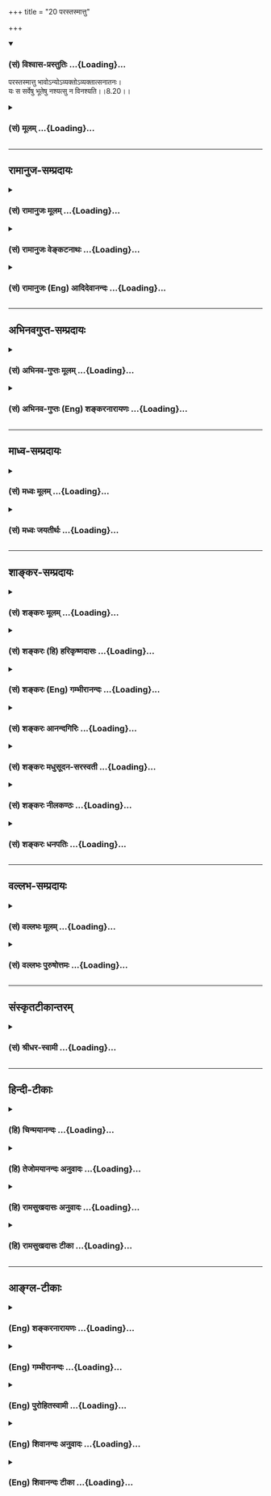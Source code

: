 +++
title = "20 परस्तस्मात्तु"

+++
<div class="js_include" newlevelforh1="3" title="(सं) विश्वास-प्रस्तुतिः" unfilled url="/purANam/mahAbhAratam/06-bhIShma-parva/02-bhagavad-gItA-parva/saMskRtam/vishvAsa-prastutiH/08_axara-para-brahma-yo/20_parastasmAttu.md">
<details open><summary><h3>(सं) विश्वास-प्रस्तुतिः ...{Loading}...</h3></summary>

परस्तस्मात्तु भावोऽन्योऽव्यक्तोऽव्यक्तात्सनातनः।  
यः स सर्वेषु भूतेषु नश्यत्सु न विनश्यति।।8.20।।
</details>
</div>
<div class="js_include collapsed" newlevelforh1="3" title="(सं) मूलम्" unfilled url="/purANam/mahAbhAratam/06-bhIShma-parva/02-bhagavad-gItA-parva/saMskRtam/mUlam/08_axara-para-brahma-yo/20_parastasmAttu.md">
<details><summary><h3>(सं) मूलम् ...{Loading}...</h3></summary>

परस्तस्मात्तु भावोऽन्योऽव्यक्तोऽव्यक्तात्सनातनः।  
यः स सर्वेषु भूतेषु नश्यत्सु न विनश्यति।।8.20।।
</details>
</div>


_________________
## रामानुज-सम्प्रदायः
<div class="js_include collapsed" newlevelforh1="3" title="(सं) रामानुजः मूलम्" unfilled url="/purANam/mahAbhAratam/06-bhIShma-parva/02-bhagavad-gItA-parva/saMskRtam/rAmAnujaH/mUlam/08_axara-para-brahma-yo/20_parastasmAttu.md">
<details><summary><h3>(सं) रामानुजः मूलम् ...{Loading}...</h3></summary>

।।8.20।।**तस्माद् अव्यक्ताद्** अचेतनप्रकृतिरूपात् पुरुषार्थतया **पर**
उत्कृष्टो **भावः अन्यो** ज्ञानैकाकारतया तस्माद् विसजातीयः **अव्यक्तः**
केनचित् प्रमाणेन न व्यज्यत इति अव्यक्तः स्वसंवेद्यसाधारणाकार इत्यर्थः।
**सनातनः** उत्पत्तिविनाशानर्हतया नित्यः। **यः सर्वेषु** वियदादिषु
**भूतेषु** सकारणेषु सकार्येषु **विनश्यत्सु** तत्र तत्र स्थितो अपि **न
विनश्यति।**

</details>
</div>
<div class="js_include collapsed" newlevelforh1="3" title="(सं) रामानुजः वेङ्कटनाथः" unfilled url="/purANam/mahAbhAratam/06-bhIShma-parva/02-bhagavad-gItA-parva/saMskRtam/rAmAnujaH/venkaTanAthaH/08_axara-para-brahma-yo/20_parastasmAttu.md">
<details><summary><h3>(सं) रामानुजः वेङ्कटनाथः ...{Loading}...</h3></summary>

  
  
।।8.20।। परः इत्यादिश्लोकद्वयस्यार्थमाह -- अथेति। अयमभिप्रायः -- भगवन्तं
प्राप्तानां पुनरावृत्तिः प्रागेवोक्ता अव्यक्तात्परत्वेन
निर्दिष्टोऽक्षरश्च जीव एव भवितुमर्हतिअपरेयमितस्त्वन्याम् \[7।5\]
इत्यादिप्रत्यभिज्ञानात् वक्तव्या च कैवल्यार्थिनामवरोहाभावादपुनरावृत्तिः।
अत एव तत्परमेवेदं श्लोकद्वयम् -- इति। अव्यक्तस्यैव पूर्वप्रकृतत्वात्
अत्रापिअव्यक्तात् इत्येव परभेदः। तस्य चापेक्षया
परशब्दान्यशब्दाभ्यामप्यन्वयः। तत्र च
पौनरुक्त्यव्युदासायोत्कृष्टत्वाभिधानमुखेन पुरुषार्थरूपत्वपरः परशब्दः। तत
एव च स्वरूपभेदस्य सिद्धत्वादन्यशब्दः प्रकारान्यत्वपरः। अतः स च
प्रकारभेदश्चेतनत्वरूप एव प्रमाणसिद्ध इत्यभिप्रायेणाह -- तस्मादिति।
भावशब्दोऽत्र पदार्थमात्रवाची। व्यक्तः इति पदच्छेदो न युक्तःअव्यक्तोऽक्षरः
इत्यत्रैवाभिधानात् दुर्ग्रहे च जीवे
व्यक्तशब्दप्रयोगानुपपत्तेरित्यभिप्रायेणाह -- केनचिदिति। ननु
जीवस्याव्यक्तत्वमयुक्तं प्रत्यक्षानुमानागमैर्यथासम्भवं तद्व्यक्तेः
अन्यथा खपुष्पत्वप्रसङ्गादित्यत्राह -- स्वसंवेद्येति। प्रमाणान्तराणि हि
साधारण्येन तत्प्रतिपादकानीति भावः। नित्यत्वे
द्वितीयाध्यायोक्तहेतुस्मरणंउत्पत्तिविनाशानर्हतयेति। भूतशब्दोऽत्र
महाभूतपरः तद्विनाशेऽप्यात्मस्थितवचनेन नित्यत्वस्यानायासादलभात्। तत्र
सर्वशब्दाभिप्रायवशादेव सकारणत्वं सकार्यत्वं च
सिद्धमित्यभिप्रायेणाहवियदादिष्विति। प्रसक्तो हि नाशो जीवे निषेध्यः
प्रसङ्गश्चात्र नश्यत्पदार्थानुप्रवेशवशात् यथा तिलेषु दह्यमानेषु
तदनुप्रविष्टं तैलमपि दह्यते ततश्च सर्वेषु भूतेषु नश्यत्स्वित्यस्यैव
सामर्थ्यलब्धमुक्तंतत्र तत्र स्थितोऽपीतियः स सर्वेषु \[  
  
मम इति सम्बन्धमात्रविधानस्य प्रागेव सिद्धेः स्थानस्य च
स्थानिसापेक्षत्वनियमात् य आत्मनि तिष्ठन् \[श.प.ब्रा.14।6।5।30\]
इत्याद्युक्तमधिष्ठेयं स्थानपर्यायं धामशब्देन
विवक्षितमित्याहनियमनस्थानमिति। अत्र किमपरं नियमनस्थानं यद्व्यवच्छेदाय
परमशब्दः इत्यत्राहअचेतनेति। अत्र परमधामत्वव्यपदेशात्परिशुद्धात्मविषयत्वं
सिद्धम् ततश्चाशुद्धो जीवोऽप्यपर एव विवक्षित इत्याहतत्संसृष्टेति। यदि
मुक्तोऽपि परमात्मपरतन्त्रः तर्हि स्वतन्त्रेण परमात्मना पुनरपि संसारगर्ते
प्रक्षिप्येतेत्यत्राहतच्चेति। अयं भावः -- अविद्यादिर्हि संसारकारणम् न तु
पारतन्त्र्यं अविद्यादेश्च प्रक्षयादीश्वरकारुण्यादीनां च स्वाभाविकत्वान्न
मुक्तस्य संसारगन्ध इत्यर्थः। यद्वा न केवलं भगवत्प्राप्तिरेव
अपुनरावृत्तिरूपा किन्तु परिशुद्धजीवप्राप्तिरपि अवरोहणाभावात्तथेति
भावः। नियमनस्थानं इत्यस्याश्रितविशेषणोपादानारुचेराहअथ वेति। अस्तु
धामशब्दस्तेजःपयार्यः प्रकाशवाची तस्य कथमत्रान्वयः इत्यत्राहप्रकाशश्चेति।
विशेषणफलितं दर्शयति -- प्रकृतिसंसृष्टादिति। प्रकाशपक्षे -- तत् परमं धाम
मम -- मच्छेषभूतम् -- इति वाक्यार्थः। यद्यपिअपरेयम् \[7।5\] इत्यादिना
प्रागेव स्वशेषत्वमुक्तम् तथापि समष्टिचेतनमात्रविषयत्वं तत्र प्रतीयते इह
तु मुक्तस्यापि स्वशेषत्वमुच्यत इत्यपौनरुक्त्यम्।

</details>
</div>
<div class="js_include collapsed" newlevelforh1="3" title="(सं) रामानुजः (Eng) आदिदेवानन्दः" unfilled url="/purANam/mahAbhAratam/06-bhIShma-parva/02-bhagavad-gItA-parva/saMskRtam/rAmAnujaH/english/AdidevAnandaH/08_axara-para-brahma-yo/20_parastasmAttu.md">
<details><summary><h3>(सं) रामानुजः (Eng) आदिदेवानन्दः ...{Loading}...</h3></summary>

8.20 - 8.21 Superior, as an object of human end, to this unmanifest
(Avyakta), which is inanimate Prakrti, there is another state of being,
of a kind different from this, but also called Avyakta. It has only
knowledge-form and is also unmanifest. It is the self, Atman. It is
unmanifest because It cannot be apprehended by any means of knowledge
(Pramanas). The meaning is that Its nature is unie and that It can be
known only to Itself. That is, It can be understood only vaguely in the
ordinary ways of knowing. It is eternal, namely, ever-enduring, because
It is not subject to origination and annihilation. In texts like 'For
those who meditate on the imperishable, undefinable, the unmanifest'
(12.3) and 'The imperishable is called the unchanging' (15.16) - that
being the self. It has been called the unmanifest (Avyakta) and
imperishable (Aksara); when all material elements like ether, etc., with
their causes and effects are annihilated, the self is not annihilated in
spite of It being found alone with all the elements. \[The elements are
what constitute the bodies of beings.\] The knowers of the Vedas declare
It as the highest end. The meaning is that the imperishable entity which
has been denoted by the term 'highest goal' in the passage, 'Whosoever
abandons the body and departs (in the manner described) reaches the
highest state (Dhama)' (8.13), is the self (Atman) abiding in Its
essential nature free from the contact with the Prakrti. This self,
which abides thus in Its essential nature, by attaining which It does
not return, - this is My 'highest abode,' i.e., is the highest object of
My control. The inanimate Prakrti is one object of My control. The
animate Prakrti associated with this inanimate Prakrti is the second
object of My control. The pristine nature of the freed self, free from
contact with inanimate matter, is the highest object of My rule. Such is
the meaning. This state is also one of non-return to Samsara. Or the
term 'dhama' may signify 'luminosity'. And luminosity connotes
knowledge. The essential nature of the freed self is boundless
knowledge, or supreme light, which stands in contrast to the shrunken
knowledge of the self, when involved in Prakrti. \[The description given
above is that of Kaivalya, the state of self-luminous existence as the
pure self\]. Sri Krsna now teaches that the object of attainment for the
Jnanin, is totally different from this:

</details>
</div>


_________________
## अभिनवगुप्त-सम्प्रदायः
<div class="js_include collapsed" newlevelforh1="3" title="(सं) अभिनव-गुप्तः मूलम्" unfilled url="/purANam/mahAbhAratam/06-bhIShma-parva/02-bhagavad-gItA-parva/saMskRtam/abhinava-guptaH/mUlam/08_axara-para-brahma-yo/20_parastasmAttu.md">
<details><summary><h3>(सं) अभिनव-गुप्तः मूलम् ...{Loading}...</h3></summary>

।।8.20 -- 8.22।। सर्वतो लोकेभ्यः पुनरावत्तिः न तु मां परमेश्वरं +++(S K omit
परमेश्वरम्)+++ प्राप्य इति स्फुटयति -- पर इत्यादि प्रतिष्ठितमित्यन्तम्।
उक्तप्रकारं कालसंकलनाविवर्जितं तु वासुदेवतत्त्वम्। व्यक्तम् सर्वानुगतम्
तत्त्वेऽपि अव्यक्तम् दुष्प्रापत्वात्। तच्च भक्तिलभ्यमित्यावेदितं प्राक्।
तत्रस्थं च एतद्विश्वं यत्खलु अविनाशिरूपं ( स्वरूपम्) सदा तथाभूतम्। तत्र
कः पुनःशब्दस्य आवृत्तिशब्दस्य चार्थः स हि मध्ये तत्स्वभावविच्छेदापेक्षः।
न च सदातनविश्वोत्तीर्णविश्वाव्यतिरिक्त -- विश्वप्रतिष्ठात्मक +++(SNK n विश्वनिष्ठात्मक -- )+++ परबोधस्वातन्त्र्यस्वभावस्य श्रीपरमेश्वरस्य
तद्भावप्राप्तिः +++(N -- प्राप्तस्य)+++ \[ संभवति \] येन स्वभावविच्छेदः कोऽपि
कदाप्यस्ति \[इति कल्प्येत\]। अतो युक्तमुक्ततम् मामुपेत्य तु +++(VIII 16)+++
इति।

</details>
</div>
<div class="js_include collapsed" newlevelforh1="3" title="(सं) अभिनव-गुप्तः (Eng) शङ्करनारायणः" unfilled url="/purANam/mahAbhAratam/06-bhIShma-parva/02-bhagavad-gItA-parva/saMskRtam/abhinava-guptaH/english/shankaranArAyaNaH/08_axara-para-brahma-yo/20_parastasmAttu.md">
<details><summary><h3>(सं) अभिनव-गुप्तः (Eng) शङ्करनारायणः ...{Loading}...</h3></summary>

8.20 See Comment under 8.22

</details>
</div>


_________________
## माध्व-सम्प्रदायः
<div class="js_include collapsed" newlevelforh1="3" title="(सं) मध्वः मूलम्" unfilled url="/purANam/mahAbhAratam/06-bhIShma-parva/02-bhagavad-gItA-parva/saMskRtam/madhvaH/mUlam/08_axara-para-brahma-yo/20_parastasmAttu.md">
<details><summary><h3>(सं) मध्वः मूलम् ...{Loading}...</h3></summary>

।।8.20 -- 8.21।। अव्यक्तो भगवान्यं प्राप्य न निवर्तन्ते इतिमामुपेत्य
\[8।15\] इत्यस्य परामर्शात्। अव्यक्तं परमं विष्णुं इति प्रयोगाच्च गारुडे।
धाम स्वरूपं तेजस्स्वरूपंतेजस्स्वरूपं च गृहं प्राज्ञैर्धामेति गीयते
इत्यभिधानात्।

</details>
</div>
<div class="js_include collapsed" newlevelforh1="3" title="(सं) मध्वः जयतीर्थः" unfilled url="/purANam/mahAbhAratam/06-bhIShma-parva/02-bhagavad-gItA-parva/saMskRtam/madhvaH/jayatIrthaH/08_axara-para-brahma-yo/20_parastasmAttu.md">
<details><summary><h3>(सं) मध्वः जयतीर्थः ...{Loading}...</h3></summary>

।।8.20 -- 8.21।। इदानीमव्यक्ताख्यात्मेति यदुक्तं तत्साधयितुमाह --
**अव्यक्त** इति। मामुपेत्य \[8।1516\] इत्युक्तार्थस्ययं प्राप्य न
निवर्तन्ते इत्यव्यक्तविषयतया परामर्शात्। न केवलमव्यक्तशब्दो युक्तिबलात्
भगवति नीयते। किन्तु वाचकस्य तस्येत्याह -- **अव्यक्तमि**ति। कथं तर्हि
भगवता व्यक्तस्य स्वस्थानत्वमुच्यते इत्यत आह -- **धामे**ति।

</details>
</div>


_________________
## शाङ्कर-सम्प्रदायः
<div class="js_include collapsed" newlevelforh1="3" title="(सं) शङ्करः मूलम्" unfilled url="/purANam/mahAbhAratam/06-bhIShma-parva/02-bhagavad-gItA-parva/saMskRtam/shankaraH/mUlam/08_axara-para-brahma-yo/20_parastasmAttu.md">
<details><summary><h3>(सं) शङ्करः मूलम् ...{Loading}...</h3></summary>

।।8.20।। --,**परः** व्यतिरिक्तः भिन्नः कुतः **तस्मात्** पूर्वोक्तात्।
**तु**शब्दः अक्षरस्य विवक्षितस्य अव्यक्तात् वैलक्षण्यविशेषणार्थः।
**भावः** अक्षराख्यं परं ब्रह्म। व्यतिरिक्तत्वे सत्यपि
सालक्षण्यप्रसङ्गोऽस्तीति तद्विनिवृत्त्यर्थम् आह -- **अन्यः** इति। अन्यः
विलक्षणः। ,स च **अव्यक्तः** अनिन्द्रियगोचरः। परस्तस्मात् इत्युक्तम्
कस्मात् पुनः परः पूर्वोक्तात् भूतग्रामबीजभूतात् अविद्यालक्षणात्
**अव्यक्तात्।** अन्यः विलक्षणः भावः इत्यभिप्रायः। **सनातनः** चिरन्तनः
**यः सः** भावः **सर्वेषु भूतेषु** ब्रह्मादिषु **नश्यत्सु न विनश्यति**।।

</details>
</div>
<div class="js_include collapsed" newlevelforh1="3" title="(सं) शङ्करः (हि) हरिकृष्णदासः" unfilled url="/purANam/mahAbhAratam/06-bhIShma-parva/02-bhagavad-gItA-parva/saMskRtam/shankaraH/hindI/harikRShNadAsaH/08_axara-para-brahma-yo/20_parastasmAttu.md">
<details><summary><h3>(सं) शङ्करः (हि) हरिकृष्णदासः ...{Loading}...</h3></summary>

।।8.20।। जिस अक्षरका पहले प्रतिपादन किया था उसकी प्राप्तिका उपाय
ओमित्येकाक्षरं ब्रह्म इत्यादि कथनसे बतला दिया। अब उसी अक्षरके स्वरूपका
निर्देश करनेकी इच्छासे यह बतलाया जाता है कि इस योगमार्गद्वारा अमुक वस्तु
मिलती है --, तु शब्द यहाँ आगे वर्णन किये जानेवाले अक्षरकी उस पूर्वोक्त
अव्यक्तसे विलक्षणता दिखलानेके लिये है। ( वह अव्यक्त ) भाव यानी अक्षरनामक
परब्रह्म परमात्मा अत्यन्त भिन्न है। किससे उस पहले कहे हुए अव्यक्त से।
भिन्न होनेपर भी किसी प्रकार समानता हो सकती है इस शंकाकी निवृत्तिके लिये
कहते हैं कि वह इन्द्रियोंसे प्रत्यक्ष न होनेवाला अव्यक्तभाव अन्य --
दूसरा है अर्थात् सर्वथा विलक्षण है। उससे पर है ऐसा कहा सो किससे पर है वह
उस पूर्वोक्त भूतसमुदायके बीजभूत अविद्यारूप अव्यक्तसे परे है। ऐसा जो
सनातन भाव अर्थात् सदासे होनेवाला भाव है वह ब्रह्मादि समस्त प्राणियोंका
नाश होनेपर भी नष्ट नहीं होता।

</details>
</div>
<div class="js_include collapsed" newlevelforh1="3" title="(सं) शङ्करः (Eng) गम्भीरानन्दः" unfilled url="/purANam/mahAbhAratam/06-bhIShma-parva/02-bhagavad-gItA-parva/saMskRtam/shankaraH/english/gambhIrAnandaH/08_axara-para-brahma-yo/20_parastasmAttu.md">
<details><summary><h3>(सं) शङ्करः (Eng) गम्भीरानन्दः ...{Loading}...</h3></summary>

8.20 He is parah, distinct, different;-From what;-tasmat, from that
aforesaid (Unmanifested). The word tu, but, is meant for showing the
distinction of the Immutable that is going to be spoken of from the
Unmanifested. He is bhavah, the Reality, the supreme Brahman called the
Immutable. Even though different, there is the possibility of
similarlity of characteristics. Hence, for obviating this the Lord says:
anyah, the other, of a different characteristic, and He is the Immutable
which is beyond the range of the organs. It has been said that He is
distinct from that. From what, again is He distinct; Avyaktat, from the
Unmaifested spoken of earlier, which is the seed of the multitude of
beings, and which is characterized as ignorance (avidya) \[Ast. adds,
'anyah vilaksanah, bhavah ityabhiprayah: The meaning is that the Reality
is different and distinct (form that Unmanifested).-Tr.\] He is
sanatnah, eternal. Bhavah, the Reality; yah sah, who is such; na, does
not; vinasyati, get destroyed; when sarvesu bhutesu, all beings,
beginning from Brahma; nasyatsu, get destroyed.

</details>
</div>
<div class="js_include collapsed" newlevelforh1="3" title="(सं) शङ्करः आनन्दगिरिः" unfilled url="/purANam/mahAbhAratam/06-bhIShma-parva/02-bhagavad-gItA-parva/saMskRtam/shankaraH/AnandagiriH/08_axara-para-brahma-yo/20_parastasmAttu.md">
<details><summary><h3>(सं) शङ्करः आनन्दगिरिः ...{Loading}...</h3></summary>

।।8.20।। अक्षरं ब्रह्म परममित्युपक्रम्य तदनुपयुक्तं
किमिदमन्यदुक्तमित्याशङ्क्य वृत्तमनूद्यानन्तरग्रन्थसंगतिमाह --
**यदुपन्यस्तमिति।** अक्षरस्वरूपे निर्दिदिक्षिते
तस्मिन्पूर्वोक्तयोगमार्गस्य कथमुपयोगः स्यादित्याशङ्क्य
तत्प्राप्त्युपायत्वेनेत्याह -- **अनेनेति।** गन्तव्यमिति
योगमार्गोक्तिरुपयुक्तेति शेषः। पूर्वोक्तादव्यक्तादिति संबन्धः। परशब्दस्य
व्यतिरिक्तविषयत्वे तुशब्देन वैलक्षण्यमुक्त्वा
पुनरन्यशब्दप्रयोगात्पौनरुक्त्यमित्याशङ्क्याह -- **व्यतिरिक्तत्व इति।**
तुना द्योतितं वैलक्षण्यमन्यशब्देन प्रकटितम्। यतो भिन्नेष्वपि भावभेदेषु
सालक्षण्यमालक्ष्यते ततश्चाव्यक्ताद्भिन्नत्वेऽपि ब्रह्मणस्तेन
सादृश्यमाशङ्कते तन्निवृत्त्यर्थमन्यपदमित्यर्थः। यद्वा परशब्दस्य
प्रकृष्टवाचिनो भावविशेषणार्थत्वे पुनरुक्तिशङ्कैव नास्तीति द्रष्टव्यम्।
अनादिभावस्याक्षरस्याविनाशित्वमर्थसिद्धं समर्थयते -- **यः स भाव इति।**
सर्वं हि विनश्यद्विकारजातं पुरुषान्तं विनश्यति स तु
विनाशहेत्वभावान्न,विन(नं)ष्टुमर्हतीत्यर्थः।

</details>
</div>
<div class="js_include collapsed" newlevelforh1="3" title="(सं) शङ्करः मधुसूदन-सरस्वती" unfilled url="/purANam/mahAbhAratam/06-bhIShma-parva/02-bhagavad-gItA-parva/saMskRtam/shankaraH/madhusUdana-sarasvatI/08_axara-para-brahma-yo/20_parastasmAttu.md">
<details><summary><h3>(सं) शङ्करः मधुसूदन-सरस्वती ...{Loading}...</h3></summary>

।।8.20।। एवमवशानामुत्पत्तिविनाशप्रदर्शनेनआब्रह्मभुवनाल्लोकाः पुनरावर्तिनः
इत्येतद्व्याख्यातं अधुनामामुपेत्य पुनर्जन्म न विद्यते इत्येतद्व्यांचष्टे
द्वाभ्याम् --
तस्माच्चराचरस्थूलप्रपञ्चकारणभूताद्धिरण्यगर्भाख्यादव्यक्तात्परो
व्यतिरिक्तः श्रेष्ठो वा,तस्यापि कारणभूतः। व्यतिरेकेऽपि सालक्षण्यं
स्यादिति नेत्याह -- अन्योऽत्यन्तविलक्षणः। न तस्य प्रतिमा अस्ति इति
श्रुतेः। अव्यक्तो रूपादिहीनतया चक्षुराद्यगोचरो भावः कल्पितेषु सर्वेषु
कार्येषु सद्रूपेणानुगतः। अतएव सनातनो नित्यः। तुशब्दो
हेयादनित्यादव्यक्तादुपादेयत्वं नित्यस्याव्यक्तस्य वैलक्षण्यं सूचयति।
एतादृशो यो भावः हिरण्यगर्भ इव सर्वेषु भूतेषु नश्यत्स्वपि न विनश्यति
उत्पद्यमानेष्वपि नोत्पद्यत इत्यर्थः। हिरण्यगर्भस्य तु कार्यस्य
भूताभिमानित्वात्तदुत्पत्तिविनाशाभ्यां युक्तावेवोत्पत्तिविनाशौ नतु
तदनभिमानिनोऽकार्यस्य परमेश्वरस्येति भावः।

</details>
</div>
<div class="js_include collapsed" newlevelforh1="3" title="(सं) शङ्करः नीलकण्ठः" unfilled url="/purANam/mahAbhAratam/06-bhIShma-parva/02-bhagavad-gItA-parva/saMskRtam/shankaraH/nIlakaNThaH/08_axara-para-brahma-yo/20_parastasmAttu.md">
<details><summary><h3>(सं) शङ्करः नीलकण्ठः ...{Loading}...</h3></summary>

।।8.20।। एवं ब्रह्मभुवनान्तानामावृत्तिं व्याख्याय
यत्प्राप्तानामावृत्तिर्नास्ति तदक्षरं परमं ब्रह्मेत्युपक्रान्तं वस्तु
लक्षयति -- **परस्तस्मादिति** त्रिभिः। पर इति।
तस्मादव्यक्ताद्भूतग्रामबीजभूतादविद्यालक्षणादनृतात् अन्योऽत्यन्तविलक्षणो
भावः सत्ता। तुशब्दात्पराभिमतं सत्तासामान्यं वारयति। तस्य सामान्यादिभ्यो
व्यावृत्तत्वात्। अस्य च सर्वानुगतत्वात्। सनातनो नित्यैकरूपः। उपाधिमान्
हि उपाधिविक्रियया नित्यं विक्रियत इव भाति। अयं त्वनुपाधित्वान्नित्यैकरूप
एव यः स भावः सर्वेषु भूतेषु वियदादिषु नश्यत्सु न विनश्यति
केवलसत्तारूपत्वात्। एतेन तस्य कालत्रयाबाध्यत्वं नित्यत्वं चोक्तम्।

</details>
</div>
<div class="js_include collapsed" newlevelforh1="3" title="(सं) शङ्करः धनपतिः" unfilled url="/purANam/mahAbhAratam/06-bhIShma-parva/02-bhagavad-gItA-parva/saMskRtam/shankaraH/dhanapatiH/08_axara-para-brahma-yo/20_parastasmAttu.md">
<details><summary><h3>(सं) शङ्करः धनपतिः ...{Loading}...</h3></summary>

।।8.20।। अक्षरं ब्रह्म परममित्युपक्रम्योमित्येकाक्षरं ब्रह्मेत्यादिना
तत्प्राप्त्युपाय उपदिष्टः अथेदानीमक्षरस्य प्राप्यस्य स्वरुपमाह -- पर
इत्यादिना। तस्मात्त्वव्यक्ताद्भूतग्रामबीजभूताविद्यालक्षणात्परो
व्यक्तिरिक्तो भिन्नः। अव्यक्तात् हिरण्यगर्भादिति वा। अस्मिन्पक्षेमहतः
परमव्यक्तमव्यक्तात्पुरुषः परः। पुरुषान्न परं किंचित्सा काष्ठा सा परा
गतिः इति श्रुत्या हरिण्यगर्भान्महानात्मेत्यनेन
प्रतिपादितात्पत्वमव्यक्तशब्दप्रतिपादिताया मूलप्रकृतेरुक्तं
तदनुरोधेनात्रापि हिरण्यगर्भात्परस्य मूलप्रकृतिबोधकस्याव्यक्तशब्दस्य
ग्रहणः प्राप्तोतीति। इमं पक्षं विहायाचार्यैरव्यक्तात्पुरुषः परः इति
श्रुतिरनुसृता। तुशब्दः
संसारबीजभूतान्मूलप्रकृतिशब्दावाच्यादव्यक्तान्मोक्षाख्यस्य
सकलप्रपञ्चशून्यस्य परमानन्दैकघनस्य परमात्मनोऽव्यक्तस्याक्षरस्य
वैलक्षण्यद्योतनार्थः। भावः सत्तास्वरुपः अक्षराख्यं परं ब्रह्म। स्वरूपो
व्यतिरिक्तत्वेऽपि लक्षणैक्यव्यावृत्त्यर्थं तुना द्योतितमर्थं
तद्वाचकेनाप्याहान्य इति। विलक्षण इत्यर्थः। यद्वा परशब्दस्य
प्रकृष्टवाचिनो भावे विशेषणार्थत्वेन पुनरुक्तिशंङ्कैव नास्तीत्येके।
आचार्यैस्तु निकृष्टात्प्रकृष्टस्य
विलक्षणत्वव्यतिरिक्तत्वध्रौव्याक्तुशब्दयोरुभयोरपि वैयथर्यमभिप्रेत्य
सुगमत्वाद्वायं पक्षस्त्यक्तः। वैलक्षण्यं स्फुटयति। सनातनः चिरंतनः यः
सर्वेषु भूतेषु हिरण्यगरभादिषु विनयश्यत्सु न विनश्यति स भावः
परमात्मेत्यर्थः। तथाच सनातन्तवे सति अनश्वरत्वं परमात्मलक्षणं नाव्यक्त
इति भावः।

</details>
</div>


_________________
## वल्लभ-सम्प्रदायः
<div class="js_include collapsed" newlevelforh1="3" title="(सं) वल्लभः मूलम्" unfilled url="/purANam/mahAbhAratam/06-bhIShma-parva/02-bhagavad-gItA-parva/saMskRtam/vallabhaH/mUlam/08_axara-para-brahma-yo/20_parastasmAttu.md">
<details><summary><h3>(सं) वल्लभः मूलम् ...{Loading}...</h3></summary>

।।8.20।। व्यक्तिसम्बन्धाद्व्यक्तसंज्ञको जीव आब्रह्मपर्यन्त उक्तः।
तस्मात्क्षरादन्योऽव्यक्तः व्यक्तिरहितः परो गुणातीतश्च सनानतः
व्यक्तिमत्सु सर्वेषु नश्यत्सु न नश्यति अनुच्छित्तिधर्मत्वात्।

</details>
</div>
<div class="js_include collapsed" newlevelforh1="3" title="(सं) वल्लभः पुरुषोत्तमः" unfilled url="/purANam/mahAbhAratam/06-bhIShma-parva/02-bhagavad-gItA-parva/saMskRtam/vallabhaH/puruShottamaH/08_axara-para-brahma-yo/20_parastasmAttu.md">
<details><summary><h3>(सं) वल्लभः पुरुषोत्तमः ...{Loading}...</h3></summary>

  
  
।।8.20।। एवं तेषां पुनरुद्गममुक्त्वा स्वप्राप्तौ तदभावाय
स्वस्थानस्वरूपमाह -- परस्तस्मादिति। तुशब्देन पूर्वस्य परत्वं
व्यावर्त्तयति तस्मात्पूर्वोत्पत्तिकारणात्मकादन्यो भावः अव्यक्तः तस्यापि
मूलभूत इत्यर्थः। अव्यक्तात्सनातनः अनादिसिद्धः परः सर्वोत्तम इत्यर्थः।
तत्स्वरूपमाह -- यः सर्वेषु भूतेषु नश्यत्सु सत्सु न विनश्यति न
विकारमाप्नोतीत्यर्थः।  
  

</details>
</div>


_________________
## संस्कृतटीकान्तरम्
<div class="js_include collapsed" newlevelforh1="3" title="(सं) श्रीधर-स्वामी" unfilled url="/purANam/mahAbhAratam/06-bhIShma-parva/02-bhagavad-gItA-parva/saMskRtam/shrIdhara-svAmI/08_axara-para-brahma-yo/20_parastasmAttu.md">
<details><summary><h3>(सं) श्रीधर-स्वामी ...{Loading}...</h3></summary>

।।8.20।। लोकानामनित्यत्वं प्रपञ्चय परमेश्वरस्वरूपस्य नित्यत्वं
प्रपञ्चयति **-- पर इति द्वाभ्याम्।** तस्माच्चराचरकारणभूतादव्यक्तात्परः
तस्यापि कारणभूतो योऽन्यस्तद्विलक्षणोऽव्यक्तश्चक्षुराद्यगोचरो भावः
सनातनोऽनादिः स तु सर्वेषु कार्यकारणलक्षणेषु भूतेषु नश्यत्स्वपि न
विनश्यति।

</details>
</div>


_________________
## हिन्दी-टीकाः
<div class="js_include collapsed" newlevelforh1="3" title="(हि) चिन्मयानन्दः" unfilled url="/purANam/mahAbhAratam/06-bhIShma-parva/02-bhagavad-gItA-parva/hindI/chinmayAnandaH/08_axara-para-brahma-yo/20_parastasmAttu.md">
<details><summary><h3>(हि) चिन्मयानन्दः ...{Loading}...</h3></summary>

।।8.20।। विद्यालय की कक्षा में एक श्यामपट लगा होता है जिसका उपयोग एक ही
दिन में अनेक अध्यापक विभिन्न विषयों को समझाने के लिए करते हैं। प्रत्येक
अध्यापक अपने पूर्व के अध्यापक द्वारा श्यामपट पर लिखे अक्षरों को मिटाकर
अपना विषय समझाता है। इस प्रकार गणित का अध्यापक अंकगणित या रेखागणित की
आकृतियाँ खींचता है तो भूगोल पढ़ाने वाले अध्यापक नक्शों को जिनमें नदी
पर्वत आदि का ज्ञान कराया जाता है। रासायन शास्त्र के शिक्षक रासायनिक
क्रियाएँ एवं सूत्र समझाते हैं और इतिहास के शिक्षक पूर्वजों की वंश
परम्पराओं का ज्ञान कराते हैं। प्रत्येक अध्यापक विभिन्न प्रकार के अंक
आकृति चिह्न आदि के द्वारा अपने ज्ञान को व्यक्त करता है। यद्यप्ा सबके
विषय आकृतियाँ भिन्नभिन्न थीं परन्तु उन सबके लिए उपयोग किया गया श्यामपट
एक ही था। इसी प्रकार इस परिवर्तनशील जगत् के लिए भी जो कि अव्यक्त का
व्यक्त रूप है एक अपरिवर्तनशील अधिष्ठान की आवश्यकता है जो सब भूतों के
नष्ट होने पर भी नष्ट नहीं होता। जब संध्याकाल में सब विद्यार्थी और शिक्षक
अपने घर चले जाते हैं तब भी वह श्यामपट अपने स्थान पर ही स्थित रहता है। यह
चैतन्य तत्त्व जो स्वयं इन्द्रिय मन और बुद्धि के द्वारा अग्राह्य होने के
कारण अव्यक्त कहलाता है इस जगत् का अधिष्ठान है जिसे भगवान् श्रीकृष्ण के
इस कथन में इंगित किया गया है परन्तु इस अव्यक्त से परे अन्य सनातन अव्यक्त
भाव है। इस प्रकार हम देखते है कि यहाँ व्यक्त सृष्टि के कारण को तथा
चैतन्य तत्त्व दोनों को ही अव्यक्त कहा गया है। परन्तु दोनों में भेद यह है
कि चैतन्य तत्त्व कभी भी व्यक्त होकर प्रमाणों का विषय नहीं बनता जबकि
सृष्टि की कारणावस्था जो अव्यक्त कहलाती है कल्प के प्रारम्भ में सूक्ष्म
तथा स्थूल रूप में व्यक्त भी होती है। अव्यक्त (वासनाएँ) व्यक्त सृष्टि की
बीजावस्था है जिसे वेदान्त में अविद्या भी कहते हैं। अविद्या या अज्ञान
स्वयं कोई वस्तु नहीं है किन्तु अज्ञान किसी विद्यमान वस्तु का ही हो सकता
है। किसी मनुष्य को अपनी पूँछ का अज्ञान नहीं हो सकता क्योंकि पूँछ अभावरूप
है। इससे एक भावरूप परमार्थ सत्य का अस्तित्व सिद्ध होता है। जैसे कक्षा
में पढ़ाये गये विषय ज्ञान के लिए श्यामपट अधिष्ठान है वैसे ही इस सृष्टि
के लिए यह चैतन्य तत्त्व आधार है। इस सत्य को नहीं जानना ही अविद्या है जो
इस परिवर्तनशील नामरूपमय सृष्टि को व्यक्त करती है। पुनः पुनः सर्ग स्थिति
और लय को प्राप्त होने वाली इस अविद्याजनित सृष्टि से परे जो तत्त्व है उसी
का संकेत यहाँ सन्ाातन अव्यय भाव इन शब्दों द्वारा किया गया है। क्या यह
अव्यक्त ही परम तत्त्व है अथवा इस सनातन अव्यय से परे श्रेष्ठ कोई भाव जीवन
का लक्ष्य बनने योग्य है

</details>
</div>
<div class="js_include collapsed" newlevelforh1="3" title="(हि) तेजोमयानन्दः अनुवादः" unfilled url="/purANam/mahAbhAratam/06-bhIShma-parva/02-bhagavad-gItA-parva/hindI/tejomayAnandaH/anuvAdaH/08_axara-para-brahma-yo/20_parastasmAttu.md">
<details><summary><h3>(हि) तेजोमयानन्दः अनुवादः ...{Loading}...</h3></summary>

।।8.20।। परन्तु उस अव्यक्त से परे अन्य जो सनातन अव्यक्त भाव है, वह समस्त
भूतों के नष्ट होने पर भी नष्ट नहीं होता।।

</details>
</div>
<div class="js_include collapsed" newlevelforh1="3" title="(हि) रामसुखदासः अनुवादः" unfilled url="/purANam/mahAbhAratam/06-bhIShma-parva/02-bhagavad-gItA-parva/hindI/rAmasukhadAsaH/anuvAdaH/08_axara-para-brahma-yo/20_parastasmAttu.md">
<details><summary><h3>(हि) रामसुखदासः अनुवादः ...{Loading}...</h3></summary>

।।8.20।। परन्तु उस अव्यक्त- (ब्रह्माजीके सूक्ष्म-शरीर-) से अन्य अनादि
सर्वश्रेष्ठ भावरूप जो अव्यक्त है, उसका सम्पूर्ण प्राणियोंके नष्ट होनेपर
भी नाश नहीं होता।

</details>
</div>
<div class="js_include collapsed" newlevelforh1="3" title="(हि) रामसुखदासः टीका" unfilled url="/purANam/mahAbhAratam/06-bhIShma-parva/02-bhagavad-gItA-parva/hindI/rAmasukhadAsaH/TIkA/08_axara-para-brahma-yo/20_parastasmAttu.md">
<details><summary><h3>(हि) रामसुखदासः टीका ...{Loading}...</h3></summary>

।।8.20।।***व्याख्या--'*परस्तस्मात्तु
भावोऽन्योऽव्यक्तोऽव्यक्तात्सनातनः'--** सोलहवेंसे उन्नीसवें श्लोकतक
ब्रह्मलोक तथा उससे नीचेके लोकोंको पुनरावर्ती कहा गया है। परन्तु
परमात्मतत्त्व उनसे अत्यन्त विलक्षण है, -- यह बतानेके लिये यहाँ **'तु'**
पद दिया गया है। यहाँ **'अव्यक्तात्'** पद ब्रह्माजीके सूक्ष्मशरीरका ही
वाचक है। कारण कि इससे पहले अठारहवें-उन्नीसवें श्लोकोंमें सर्गके आदिमें
ब्रह्माजीके सूक्ष्मशरीरसे प्राणियोंके पैदा होनेकी और प्रलयमें
ब्रह्माजीके सूक्ष्मशरीरमें प्राणियोंके लीन होनेकी बात कही गयी है। इस
श्लोकमें आया **'तस्मात्'** पद भी ब्रह्माजीके उस सूक्ष्मशरीरका द्योतन
करता है। ऐसा होनेपर भी यहाँ ब्रह्माजीके सूक्ष्मशरीर-(समष्टि मन, बुद्धि
और अहंकार-) से भी पर अर्थात् अत्यन्त विलक्षण जो भावरूप अव्यक्त कहा गया
है, वह ब्रह्माजीके सूक्ष्म-शरीरके साथ-साथ ब्रह्माजीके कारण-शरीर- (मूल
प्रकृति-) से भी अत्यन्त विलक्षण है। ब्रह्माजीके सूक्ष्मशरीरसे पर दो
तत्त्व हैं--मूल प्रकृति और परमात्मा। यहाँ प्रसङ्ग मूल प्रकृतिका नहीं है,
प्रत्युत परमात्माका है। अतः इस श्लोकमें परमात्माको ही पर और श्रेष्ठ कहा
गया है, जो सम्पूर्ण प्राणियोंके नष्ट होनेपर भी नष्ट नहीं होता। आगेके
श्लोकमें भी **'अव्यक्तोऽक्षर'** आदि पदोंसे उस परमात्माका ही वर्णन आया
है।  
  
गीतामें प्राणियोंके अप्रकट होनेको अव्यक्त कहा गया है--**'अव्यक्तादीनि
भूतानि'** (2। 28); ब्रह्माजीके सूक्ष्मशरीरको भी अव्यक्त कहा गया है (8।
18) प्रकृतिको भी अव्यक्त कहा गया है --**'अव्यक्तमेव च'** (13। 5) आदि। उन
सबसे परमात्माका स्वरूप विलक्षण, श्रेष्ठ है, चाहे वह स्वरूप व्यक्त हो,
चाहे अव्यक्त हो। वह भावरूप है अर्थात् किसी भी कालमें उसका अभाव हुआ नहीं,
होगा नहीं और हो सकता भी नहीं। कारण कि वह सनातन है अर्थात् वह सदासे है और
सदा ही रहेगा। इसलिये वह पर अर्थात् सर्वश्रेष्ठ है। उससे श्रेष्ठ कोई हो
ही नहीं सकता और होनेकी सम्भावना भी नहीं है।

</details>
</div>


_________________
## आङ्ग्ल-टीकाः
<div class="js_include collapsed" newlevelforh1="3" title="(Eng) शङ्करनारायणः" unfilled url="/purANam/mahAbhAratam/06-bhIShma-parva/02-bhagavad-gItA-parva/english/shankaranArAyaNaH/08_axara-para-brahma-yo/20_parastasmAttu.md">
<details><summary><h3>(Eng) शङ्करनारायणः ...{Loading}...</h3></summary>

8.20. But there exists another Being which is beyond this, and It is
both manifest and unmanifest and is etnernal. It is this Being that does
not perish while all \[the other\] beings perish.

</details>
</div>
<div class="js_include collapsed" newlevelforh1="3" title="(Eng) गम्भीरानन्दः" unfilled url="/purANam/mahAbhAratam/06-bhIShma-parva/02-bhagavad-gItA-parva/english/gambhIrAnandaH/08_axara-para-brahma-yo/20_parastasmAttu.md">
<details><summary><h3>(Eng) गम्भीरानन्दः ...{Loading}...</h3></summary>

8.20 But distinct from that Unmanifested is the other eternal unmainfest
Reality, who does not get destroyed when all beings get destroyed.

</details>
</div>
<div class="js_include collapsed" newlevelforh1="3" title="(Eng) पुरोहितस्वामी" unfilled url="/purANam/mahAbhAratam/06-bhIShma-parva/02-bhagavad-gItA-parva/english/purohitasvAmI/08_axara-para-brahma-yo/20_parastasmAttu.md">
<details><summary><h3>(Eng) पुरोहितस्वामी ...{Loading}...</h3></summary>

8.20 In truth, therefore, there is the Eternal Unmanifest, which is
beyond and above the Unmanifest Spirit of Creation, which is never
destroyed when all these being perish.

</details>
</div>
<div class="js_include collapsed" newlevelforh1="3" title="(Eng) शिवानन्दः अनुवादः" unfilled url="/purANam/mahAbhAratam/06-bhIShma-parva/02-bhagavad-gItA-parva/english/shivAnandaH/anuvAdaH/08_axara-para-brahma-yo/20_parastasmAttu.md">
<details><summary><h3>(Eng) शिवानन्दः अनुवादः ...{Loading}...</h3></summary>

8.20 But verily there exists, higher than this Unmanifested, another
unmanifested Eternal, which is not destroyed when all beings are
destroyed.

</details>
</div>
<div class="js_include collapsed" newlevelforh1="3" title="(Eng) शिवानन्दः टीका" unfilled url="/purANam/mahAbhAratam/06-bhIShma-parva/02-bhagavad-gItA-parva/english/shivAnandaH/TIkA/08_axara-para-brahma-yo/20_parastasmAttu.md">
<details><summary><h3>(Eng) शिवानन्दः टीका ...{Loading}...</h3></summary>

8.20 परः higher; तस्मात् than that; तु but; भावः existence; अन्यः
another; अव्यक्तः unmanifested; अव्यक्तात् than the unmanifested; सनातनः
Eternal; यः who; सः that; सर्वेषु all; भूतेषु beings; नश्यत्सु when
destroyed; न not; विनश्यति is destroyed.Commentary Another unmanifested
in the ancient or eternal Para Brahman Who is distinct from the
Unmanifested (Avyakta or Primordial Nature); Who is of ite a different
nature. It is superior to Hiranyagarbha (the Cosmic Creative
Intelligence) and the Unmanifested Nature because It is their cause. It
is not destroyed when all the beings from Brahma down to the ants or the
blade of grass are destroyed. (Cf.XV.17)

</details>
</div>
